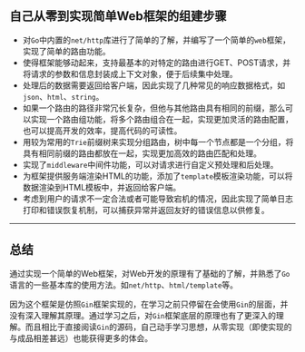 ## 自己从零到实现简单Web框架的组建步骤
- 对`Go`中内置的`net/http`库进行了简单的了解，并编写了一个简单的`web`框架，实现了简单的路由功能。
- 使得框架能够动起来，支持最基本的对特定的路由进行GET、POST请求，并将请求的参数和信息封装成上下文对象，便于后续集中处理。
- 处理后的数据需要返回给客户端，因此实现了几种常见的响应数据格式，如`json`、`html`、`string`。
- 如果一个路由的路径非常冗长复杂，但他与其他路由具有相同的前缀，那么可以实现一个路由组功能，将多个路由组合在一起，实现更加灵活的路由配置，也可以提高开发的效率，提高代码的可读性。
- 用较为常用的`Trie`前缀树来实现分组路由，树中每一个节点都是一个分组，将具有相同前缀的路由都放在一起，实现更加高效的路由匹配和处理。
- 实现了`middleware`中间件功能，可以对请求进行自定义预处理和后处理。
- 为框架提供服务端渲染HTML的功能，添加了`template`模板渲染功能，可以将数据渲染到HTML模板中，并返回给客户端。
- 考虑到用户的请求不一定合法或者可能导致宕机的情况，因此实现了简单日志打印和错误恢复机制，可以捕获异常并返回友好的错误信息以供修复。

----
## 总结
通过实现一个简单的Web框架，对Web开发的原理有了基础的了解，并熟悉了`Go`语言的一些基本库的使用方法。如`net/http`、`html/template`等。

因为这个框架是仿照`Gin`框架实现的，在学习之前只停留在会使用`Gin`的层面，并没有深入理解其原理。通过学习之后，对`Gin`框架底层的原理也有了更深入的理解。而且相比于直接阅读`Gin`的源码，自己动手学习思想，从零实现（即使实现的与成品相差甚远）也能获得更多的体会。





